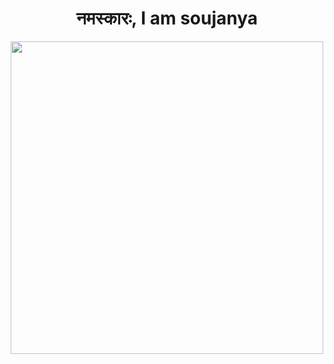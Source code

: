 
<h1 align="center" >नमस्कारः, I am soujanya</h1>

<p align="center">
  <img src="https://user-images.githubusercontent.com/111378423/186729672-46227a90-2528-4e06-8f2a-200c06595b64.png" width="500" />
</p>




<!--
**satpute-soujanya/satpute-soujanya** is a ✨ _special_ ✨ repository because its `README.md` (this file) appears on your GitHub profile.

Here are some ideas to get you started:

- 🔭 I’m currently working on ...
- 🌱 I’m currently learning ...
- 👯 I’m looking to collaborate on ...
- 🤔 I’m looking for help with ...
- 💬 Ask me about ...
- 📫 How to reach me: ...
- 😄 Pronouns: ...
- ⚡ Fun fact: ...
-->
